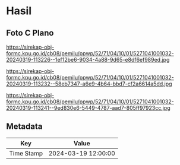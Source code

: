 # Hasil

## Foto C Plano

https://sirekap-obj-formc.kpu.go.id/cb08/pemilu/ppwp/52/71/04/10/01/5271041001032-20240319-113226--1ef12be6-9034-4a88-9d65-e8df6ef989ed.jpg

https://sirekap-obj-formc.kpu.go.id/cb08/pemilu/ppwp/52/71/04/10/01/5271041001032-20240319-113232--58eb7347-a6e9-4b64-bbd7-cf2a6614a5dd.jpg

https://sirekap-obj-formc.kpu.go.id/cb08/pemilu/ppwp/52/71/04/10/01/5271041001032-20240319-113241--9ed830e6-5449-4787-aad7-805ff97923cc.jpg


## Metadata

| Key        | Value               |
| ---------- | ------------------- |
| Time Stamp | 2024-03-19 12:00:00 |



